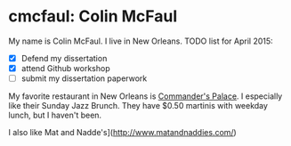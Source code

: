 # cmcfaul: Colin McFaul

My name is Colin McFaul. I live in New Orleans.
TODO list for April 2015:
- [x] Defend my dissertation
- [x] attend Github workshop
- [ ] submit my dissertation paperwork

My favorite restaurant in New Orleans is [Commander's Palace](http://www.commanderspalace.com/). I especially like their Sunday Jazz Brunch. They have $0.50 martinis with weekday lunch, but I haven't been.

I also like Mat and Nadde's](http://www.matandnaddies.com/)
